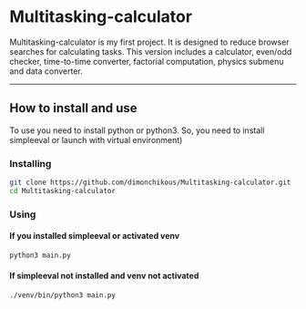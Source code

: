 # Multitasking-calculator

Multitasking-calculator is my first project. It is designed to reduce browser searches for calculating tasks. This version includes a calculator, even/odd checker, time-to-time converter, factorial computation, physics submenu and data converter.

---

## How to install and use

To use you need to install python or python3.
So, you need to install simpleeval or launch with virtual environment)

### Installing
```bash
git clone https://github.com/dimonchikous/Multitasking-calculator.git
cd Multitasking-calculator
```

### Using

#### If you installed simpleeval or activated venv
```bash
python3 main.py
```

#### If simpleeval not installed and venv not activated
```bash
./venv/bin/python3 main.py
```
